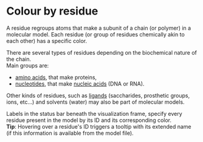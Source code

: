 # Colour by residue
A residue regroups atoms that make a subunit of a chain (or polymer) in a molecular model. Each residue (or group of residues chemically akin to each other) has a specific color.

There are several types of residues depending on the biochemical nature of the chain.  
Main groups are:
* [amino acids](lexicon-aminoacid), that make proteins,
* [nucleotides](lexicon-nucleotide), that make [nucleic acids](lexicon-nucleic) (DNA or RNA).

Other kinds of residues, such as [ligands](lexicon-ligand) (saccharides, prosthetic groups, ions, etc...) and solvents (water) may also be part of molecular models.

Labels in the status bar beneath the visualization frame, specify every residue present in the model by its ID and its corresponding color.  
**Tip**: Hovering over a residue's ID triggers a tooltip with its extended name (if this information is available from the model file).